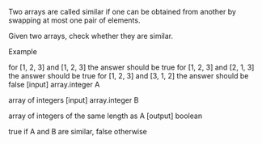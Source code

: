 Two arrays are called similar if one can be obtained from another by swapping at most one pair of elements.

Given two arrays, check whether they are similar.

Example

for [1, 2, 3] and [1, 2, 3] the answer should be true
for [1, 2, 3] and [2, 1, 3] the answer should be true
for [1, 2, 3] and [3, 1, 2] the answer should be false
[input] array.integer A

array of integers
[input] array.integer B

array of integers of the same length as A
[output] boolean

true if A and B are similar, false otherwise
